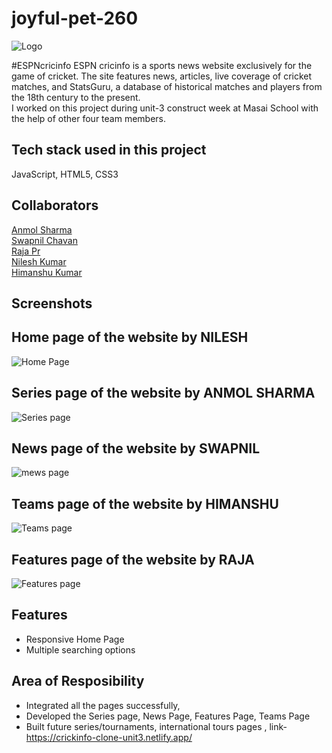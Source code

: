 # joyful-pet-260
![Logo](https://www.espncricinfo.com/static/images/espncricinfo-logo-full.png)

#ESPNcricinfo
ESPN cricinfo is a sports news website exclusively for the game of cricket. The site features news, articles, live coverage of cricket matches, and StatsGuru, a database of historical matches and players from the 18th century to the present.
<br>
I worked on this project during unit-3 construct week at Masai School with the help of other four team members.

## Tech stack used in this project

JavaScript, HTML5, CSS3

## Collaborators
<a href="https://github.com/anmol490">Anmol Sharma</a><br>
<a href="https://github.com/Swapnilchavan13">Swapnil Chavan</a><br>
<a href="https://github.com/rajaprhub">Raja Pr </a></br>
<a href="https://github.com/Nilesh2697">Nilesh Kumar</a></br>
<a href="https://github.com/Himanshu0894">Himanshu Kumar</a></br>


## Screenshots

## Home page of the website by NILESH
![Home Page](https://user-images.githubusercontent.com/98731008/187043441-fdf0717e-a2a9-4ac3-a1fd-14b8763a59be.png)

## Series page of the website by ANMOL SHARMA
![Series page](https://user-images.githubusercontent.com/98731008/187043529-0e10f91a-2139-4605-989d-7f4a160f417b.png)

## News page of the website by SWAPNIL
![mews page](https://user-images.githubusercontent.com/98731008/187043585-35305af1-bd5a-4a21-957c-b5045234b075.png)

## Teams page of the website by HIMANSHU
![Teams page](https://user-images.githubusercontent.com/98731008/187043606-972e099b-3471-4cf2-9908-e19937f9c9e1.png)

## Features page of the website by RAJA
![Features page](https://user-images.githubusercontent.com/98731008/187043621-cd1aad85-8016-45eb-9b61-11e0c58c3cd4.png)



## Features

- Responsive Home Page
- Multiple searching options


## Area of Resposibility

- Integrated all the pages successfully,
- Developed the Series page, News Page, Features Page, Teams Page
- Built future series/tournaments, international tours pages ,
link- https://crickinfo-clone-unit3.netlify.app/
